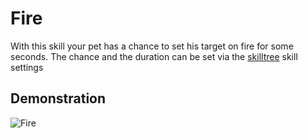 # Fire

With this skill your pet has a chance to set his target on fire for some seconds. The chance and the duration can be set via the [skilltree](https://github.com/xXKeyleXx/MyPet-Wiki/tree/07680434e1278c970819d5e9518888598106688b/pages/skills/skilltrees/README.md) skill settings

## Demonstration

![Fire](https://github.com/xXKeyleXx/MyPet-Wiki/tree/07680434e1278c970819d5e9518888598106688b/wiki/images/skills/fire.gif)

